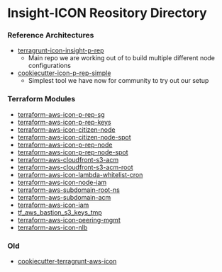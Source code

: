 # Insight-ICON Reository Directory 

### Reference Architectures

- [terragrunt-icon-insight-p-rep](https://github.com/robc-io/terragrunt-icon-insight-p-rep)
    - Main repo we are working out of to build multiple different node configurations 
- [cookiecutter-icon-p-rep-simple](https://github.com/robc-io/cookiecutter-icon-p-rep-simple) 
    - Simplest tool we have now for community to try out our setup
     
### Terraform Modules 

- [terraform-aws-icon-p-rep-sg](https://github.com/robc-io/terraform-aws-icon-p-rep-sg)
- [terraform-aws-icon-p-rep-keys](https://github.com/robc-io/terraform-aws-icon-p-rep-keys)
- [terraform-aws-icon-citizen-node](https://github.com/robc-io/terraform-aws-icon-citizen-node)
- [terraform-aws-icon-citizen-node-spot](https://github.com/robc-io/terraform-aws-icon-citizen-node-spot)
- [terraform-aws-icon-p-rep-node](https://github.com/robc-io/terraform-aws-icon-p-rep-node)
- [terraform-aws-icon-p-rep-node-spot](https://github.com/robc-io/terraform-aws-icon-p-rep-node-spot)
- [terraform-aws-cloudfront-s3-acm](https://github.com/robc-io/terraform-aws-cloudfront-s3-acm)
- [terraform-aws-cloudfront-s3-acm-root](https://github.com/robc-io/terraform-aws-cloudfront-s3-acm-root)
- [terraform-aws-icon-lambda-whitelist-cron](https://github.com/robc-io/terraform-aws-icon-lambda-whitelist-cron)
- [terraform-aws-icon-node-iam](https://github.com/robc-io/terraform-aws-icon-node-iam)
- [terraform-aws-subdomain-root-ns](https://github.com/robc-io/terraform-aws-subdomain-root-ns)
- [terraform-aws-subdomain-acm](https://github.com/robc-io/terraform-aws-subdomain-acm)
- [terraform-aws-icon-iam](https://github.com/robc-io/terraform-aws-icon-iam)
- [tf_aws_bastion_s3_keys_tmp](https://github.com/robc-io/tf_aws_bastion_s3_keys_tmp)
- [terraform-aws-icon-peering-mgmt](https://github.com/robc-io/terraform-aws-icon-peering-mgmt)
- [terraform-aws-icon-nlb](https://github.com/robc-io/terraform-aws-icon-nlb)

### Old 

- [cookiecutter-terragrunt-aws-icon](https://github.com/robc-io/cookiecutter-terragrunt-aws-icon)
